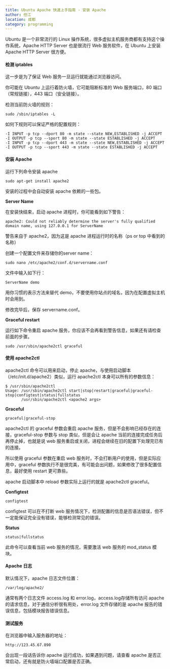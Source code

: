 ```yaml
---
title: Ubuntu Apache 快速上手指南 - 安装 Apache
author: 但江
location: 成都
category: programming
---
```


Ubuntu 是一个非常流行的 Linux 操作系统，很多虚拟主机服务商都有支持这个操作系统，Apache HTTP Server 也是很流行 Web 服务软件，在 Ubuntu 上安装 Apache HTTP Server 很方便。

#### 检测 iptables

这一步是为了保证 Web 服务一旦运行就能通过浏览器访问。

你可能在 Ubuntu 上运行着防火墙，它可能阻断标准的 Web 服务端口，80 端口（常规链接），443 端口（安全链接）。

检测当前防火墙的规则：

	sudo /sbin/iptables -L

如何下规则可以保证严格的配置规则：

	-I INPUT -p tcp --dport 80 -m state --state NEW,ESTABLISHED -j ACCEPT
	-I OUTPUT -p tcp --sport 80 -m state --state ESTABLISHED -j ACCEPT
	-I INPUT -p tcp --dport 443 -m state --state NEW,ESTABLISHED -j ACCEPT
	-I OUTPUT -p tcp --sport 443 -m state --state ESTABLISHED -j ACCEPT

#### 安装 Apache

运行下列命令安装 apache

	sudo apt-get install apache2

安装的过程中会自动安装 apache 依赖的一些包。

**Server Name**

在安装快结束，启动 apache 进程时，你可能看到如下警告：

	apache2: Could not reliably determine the server's fully qualified domain name, using 127.0.0.1 for ServerName

警告来自于 apache2，因为这是 apache 进程运行时的名称（ps or top 中看到的名称）

创建一个配置文件来存储你的server name：

	sudo nano /etc/apache2/conf.d/servername.conf

文件中输入如下行：

	ServerName demo

用你习惯的表示方法来替代 demo，不要使用你站点的域名，因为在配置虚拟主机时会用到。

修改完毕后，保存 servername.conf。

**Graceful restart**

运行如下命令重启 apache 服务，你应该不会再看到警告信息，如果还有请检查前面的步骤。

	sudo /usr/sbin/apache2ctl graceful

#### 使用 apache2ctl

apache2ctl 命令可以用来启动，停止 apache，与使用启动脚本（/etc/init.d/apache2）类似，运行 apache2ctl 本身可以所有的参数信息：

	$ /usr/sbin/apache2ctl
	Usage: /usr/sbin/apache2ctl start|stop|restart|graceful|graceful-stop|configtest|status|fullstatus
	       /usr/sbin/apache2ctl <apache2 args>

**Graceful**

	graceful|graceful-stop

apache2ctl 的 graceful 参数会重启 apache 服务，但是不会影响已经存在的连接，graceful-stop 参数与 stop 类似，但是会让 apache 当前的连接完成任务后再停止掉，也就是说 web 服务重启或关闭，进程会继续在旧的配置下处理完已有的连接。

所以使用 graceful 参数在重启 web 服务时，不会打断用户的使用，但是实际应用中，graceful 参数执行不是很完美，有可能会出问题，如果修改了很多配置信息，最好使用 restart 更可靠些。

apache 启动脚本中 reload 参数实际上运行的就是 apache2ctl graceful。

**Configtest**

	configtest

configtest 可以在不打断 web 服务情况下，检测配置的信息是否语法错误，但不一定能保证完全没有错误，能够检测常见的错误。

**Status**

	status|fullstatus

此命令可以查看当前 web 服务的情况，需要激活 web 服务的 mod_status 模块。

#### Apache 日志

默认情况下，apache 日志文件位置：

	/var/log/apache2/

通常有两个日志文件 access.log 和 error.log，access.log存储所有访问 apache 的请求信息，对于通信分析很有用处，error.log 文件存储的是 apache 报告的错误信息，包括模块报告错误信息。

#### 测试服务

在浏览器中输入服务器的地址：

	http://123.45.67.890

会出现一段话告诉你 apache 运行成功，如果遇到问题，请查看 apache 是否正常启动，还有就是防火墙端口配置是否正确。
